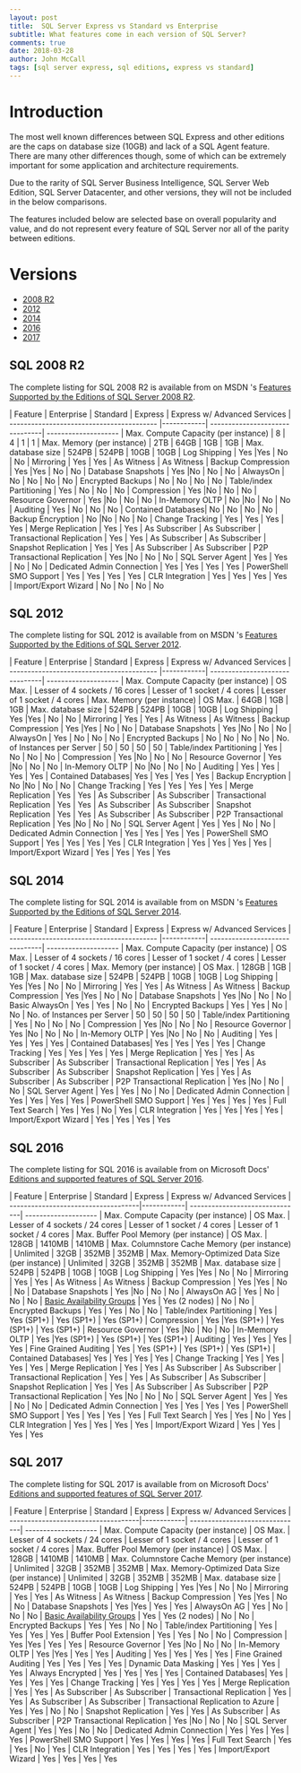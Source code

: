 ```yaml
---
layout: post
title:  SQL Server Express vs Standard vs Enterprise
subtitle: What features come in each version of SQL Server?
comments: true
date: 2018-03-28
author: John McCall
tags: [sql server express, sql editions, express vs standard]
---
```


# Introduction

The most well known differences between SQL Express and other editions are the
caps on database size (10GB) and lack of a SQL Agent feature. There are many other
differences though, some of which can be extremely important for some application
and architecture requirements.

Due to the rarity of SQL Server Business Intelligence, SQL Server
Web Edition, SQL Server Datacenter, and other versions, they will not be included in the below comparisons.

The features included below are selected base on overall popularity and value,
and do not represent every feature of SQL Server nor all of the parity between editions.

# Versions

* [2008 R2](#sql-2008-r2)
* [2012](#sql-2012)
* [2014](#sql-2014)
* [2016](#sql-2016)
* [2017](#sql-2017)

## SQL 2008 R2

The complete listing for SQL 2008 R2 is available from on MSDN 's [Features Supported by the Editions of SQL Server 2008 R2](https://msdn.microsoft.com/en-us/library/cc645993%28v=sql.110%29.aspx?f=255&MSPPError=-2147217396).

| Feature                                   | Enterprise | Standard                       | Express             | Express w/ Advanced Services
| ----------------------------------------- |------------| -------------------------------| --------------------
| Max. Compute Capacity (per instance)      | 8    | 4 | 1  | 1
| Max. Memory (per instance)                | 2TB      | 64GB                          | 1GB  | 1GB
| Max. database size                        | 524PB      | 524PB                          | 10GB | 10GB
| Log Shipping | Yes |Yes | No | No
| Mirroring | Yes | Yes | As Witness | As Witness
| Backup Compression | Yes |Yes | No | No
| Database Snapshots | Yes |No | No | No
| AlwaysOn | No | No | No | No
| Encrypted Backups | No | No | No | No
| Table/index Partitioning | Yes | No | No | No
| Compression | Yes |No | No | No
| Resource Governor | Yes |No | No | No
| In-Memory OLTP | No |No | No | No
| Auditing |  Yes | No   | No | No
| Contained Databases|  No | No   | No | No
| Backup Encryption |  No |No | No | No
| Change Tracking |  Yes | Yes   | Yes | Yes
| Merge Replication | Yes | Yes   | As Subscriber | As Subscriber
| Transactional Replication | Yes | Yes   | As Subscriber | As Subscriber
| Snapshot Replication |  Yes | Yes   | As Subscriber | As Subscriber
| P2P Transactional Replication |  Yes |No | No | No
| SQL Server Agent |  Yes | Yes   | No | No
| Dedicated Admin Connection |  Yes | Yes   | Yes | Yes
| PowerShell SMO Support |  Yes | Yes   | Yes | Yes
| CLR Integration |   Yes | Yes   | Yes | Yes
| Import/Export Wizard |  No | No   | No | No

## SQL 2012

The complete listing for SQL 2012 is available from on MSDN 's [Features Supported by the Editions of SQL Server 2012](https://msdn.microsoft.com/en-us/library/cc645993%28v=sql.110%29.aspx?f=255&MSPPError=-2147217396).

| Feature                                   | Enterprise | Standard                       | Express             | Express w/ Advanced Services
| ----------------------------------------- |------------| -------------------------------| --------------------
| Max. Compute Capacity (per instance)      | OS Max.    | Lesser of 4 sockets / 16 cores | Lesser of 1 socket / 4 cores  | Lesser of 1 socket / 4 cores
| Max. Memory (per instance)                | OS Max.      | 64GB                          | 1GB  | 1GB
| Max. database size                        | 524PB      | 524PB                          | 10GB | 10GB
| Log Shipping | Yes |Yes | No | No
| Mirroring | Yes | Yes | As Witness | As Witness
| Backup Compression | Yes |Yes | No | No
| Database Snapshots | Yes |No | No | No
| AlwaysOn | Yes | No | No | No
| Encrypted Backups | No | No | No | No
| No. of Instances per Server | 50 | 50 | 50 | 50
| Table/index Partitioning | Yes | No | No | No
| Compression | Yes |No | No | No
| Resource Governor | Yes |No | No | No
| In-Memory OLTP | No |No | No | No
| Auditing |  Yes | Yes   | Yes | Yes
| Contained Databases|  Yes | Yes   | Yes | Yes
| Backup Encryption |  No |No | No | No
| Change Tracking |  Yes | Yes   | Yes | Yes
| Merge Replication | Yes | Yes   | As Subscriber | As Subscriber
| Transactional Replication | Yes | Yes   | As Subscriber | As Subscriber
| Snapshot Replication |  Yes | Yes   | As Subscriber | As Subscriber
| P2P Transactional Replication |  Yes |No | No | No
| SQL Server Agent |  Yes | Yes   | No | No
| Dedicated Admin Connection |  Yes | Yes   | Yes | Yes
| PowerShell SMO Support |  Yes | Yes   | Yes | Yes
| CLR Integration |   Yes | Yes   | Yes | Yes
| Import/Export Wizard |  Yes | Yes   | Yes | Yes

## SQL 2014

The complete listing for SQL 2014 is available from on MSDN 's [Features Supported by the Editions of SQL Server 2014](https://msdn.microsoft.com/library/cc645993%28v=sql.120%29.aspx?f=255&MSPPError=-2147217396).

| Feature                                   | Enterprise | Standard                       | Express             | Express w/ Advanced Services
| ----------------------------------------- |------------| -------------------------------| --------------------
| Max. Compute Capacity (per instance)      | OS Max.    | Lesser of 4 sockets / 16 cores | Lesser of 1 socket / 4 cores  | Lesser of 1 socket / 4 cores
| Max. Memory (per instance)                | OS Max.      | 128GB                          | 1GB  | 1GB
| Max. database size                        | 524PB      | 524PB                          | 10GB | 10GB
| Log Shipping | Yes |Yes | No | No
| Mirroring | Yes | Yes | As Witness | As Witness
| Backup Compression | Yes |Yes | No | No
| Database Snapshots | Yes |No | No | No
| Basic AlwaysOn | Yes | Yes | No | No
| Encrypted Backups | Yes | Yes | No | No
| No. of Instances per Server | 50 | 50 | 50 | 50
| Table/index Partitioning | Yes | No | No | No
| Compression | Yes |No | No | No
| Resource Governor | Yes |No | No | No
| In-Memory OLTP | Yes |No | No | No
| Auditing |  Yes | Yes   | Yes | Yes
| Contained Databases|  Yes | Yes   | Yes | Yes
| Change Tracking |  Yes | Yes   | Yes | Yes
| Merge Replication | Yes | Yes   | As Subscriber | As Subscriber
| Transactional Replication | Yes | Yes   | As Subscriber | As Subscriber
| Snapshot Replication |  Yes | Yes   | As Subscriber | As Subscriber
| P2P Transactional Replication |  Yes |No | No | No
| SQL Server Agent |  Yes | Yes   | No | No
| Dedicated Admin Connection |  Yes | Yes   | Yes | Yes
| PowerShell SMO Support |  Yes | Yes   | Yes | Yes
| Full Text Search | Yes | Yes   | No | Yes
| CLR Integration |   Yes | Yes   | Yes | Yes
| Import/Export Wizard |  Yes | Yes   | Yes | Yes

## SQL 2016

The complete listing for SQL 2016 is available from on Microsoft Docs' [Editions and supported features of SQL Server 2016](https://docs.microsoft.com/en-us/sql/sql-server/editions-and-components-of-sql-server-2016).

| Feature                             | Enterprise | Standard               | Express             | Express w/ Advanced Services
| ------------------------------------|------------| -------------------------------| --------------------
| Max. Compute Capacity (per instance) | OS Max. | Lesser of 4 sockets / 24 cores | Lesser of 1 socket / 4 cores  | Lesser of 1 socket / 4 cores
| Max. Buffer Pool Memory (per instance) | OS Max.      | 128GB                          | 1410MB  | 1410MB
| Max. Columnstore Cache Memory (per instance) | Unlimited | 32GB | 352MB | 352MB
| Max. Memory-Optimized Data Size (per instance) | Unlimited | 32GB | 352MB | 352MB
| Max. database size                        | 524PB      | 524PB                          | 10GB | 10GB
| Log Shipping | Yes |Yes | No | No
| Mirroring | Yes | Yes | As Witness | As Witness
| Backup Compression | Yes |Yes | No | No
| Database Snapshots | Yes |No | No | No
| AlwaysOn AG | Yes | No | No | No
| [Basic Availability Groups](https://docs.microsoft.com/en-us/sql/database-engine/availability-groups/windows/basic-availability-groups-always-on-availability-groups) | Yes | Yes (2 nodes) | No | No
| Encrypted Backups | Yes | Yes | No | No
| Table/index Partitioning | Yes | Yes (SP1+) | Yes (SP1+) | Yes (SP1+)
| Compression | Yes |Yes (SP1+) | Yes (SP1+) | Yes (SP1+)
| Resource Governor | Yes |No | No | No
| In-Memory OLTP | Yes |Yes (SP1+) | Yes (SP1+) | Yes (SP1+)
| Auditing |  Yes | Yes   | Yes | Yes
| Fine Grained Auditing | Yes | Yes (SP1+) | Yes (SP1+) | Yes (SP1+)
| Contained Databases|  Yes | Yes   | Yes | Yes
| Change Tracking |  Yes | Yes   | Yes | Yes
| Merge Replication | Yes | Yes   | As Subscriber | As Subscriber
| Transactional Replication | Yes | Yes   | As Subscriber | As Subscriber
| Snapshot Replication |  Yes | Yes   | As Subscriber | As Subscriber
| P2P Transactional Replication |  Yes |No | No | No
| SQL Server Agent |  Yes | Yes   | No | No
| Dedicated Admin Connection |  Yes | Yes   | Yes | Yes
| PowerShell SMO Support |  Yes | Yes   | Yes | Yes
| Full Text Search | Yes | Yes   | No | Yes
| CLR Integration |   Yes | Yes   | Yes | Yes
| Import/Export Wizard |  Yes | Yes   | Yes | Yes

## SQL 2017

The complete listing for SQL 2017 is available from on Microsoft Docs' [Editions and supported features of SQL Server 2017](https://docs.microsoft.com/en-us/sql/sql-server/editions-and-components-of-sql-server-2017).

| Feature                             | Enterprise | Standard               | Express             | Express w/ Advanced Services
| ------------------------------------|------------| -------------------------------| --------------------
| Max. Compute Capacity (per instance) | OS Max. | Lesser of 4 sockets / 24 cores | Lesser of 1 socket / 4 cores  | Lesser of 1 socket / 4 cores
| Max. Buffer Pool Memory (per instance) | OS Max.      | 128GB                          | 1410MB  | 1410MB
| Max. Columnstore Cache Memory (per instance) | Unlimited | 32GB | 352MB | 352MB
| Max. Memory-Optimized Data Size (per instance) | Unlimited | 32GB | 352MB | 352MB
| Max. database size                        | 524PB      | 524PB                          | 10GB | 10GB
| Log Shipping | Yes |Yes | No | No
| Mirroring | Yes | Yes | As Witness | As Witness
| Backup Compression | Yes |Yes | No | No
| Database Snapshots | Yes |Yes | Yes | Yes
| AlwaysOn AG | Yes | No | No | No
| [Basic Availability Groups](https://docs.microsoft.com/en-us/sql/database-engine/availability-groups/windows/basic-availability-groups-always-on-availability-groups) | Yes | Yes (2 nodes) | No | No
| Encrypted Backups | Yes | Yes | No | No
| Table/index Partitioning | Yes | Yes | Yes | Yes
| Buffer Pool Extension | Yes | Yes | No | No
| Compression | Yes |Yes | Yes | Yes
| Resource Governor | Yes |No | No | No
| In-Memory OLTP | Yes |Yes | Yes | Yes
| Auditing |  Yes | Yes   | Yes | Yes
| Fine Grained Auditing | Yes | Yes  | Yes | Yes
| Dynamic Data Masking | Yes | Yes  | Yes | Yes
| Always Encrypted | Yes | Yes  | Yes | Yes
| Contained Databases|  Yes | Yes   | Yes | Yes
| Change Tracking |  Yes | Yes   | Yes | Yes
| Merge Replication | Yes | Yes   | As Subscriber | As Subscriber
| Transactional Replication | Yes | Yes   | As Subscriber | As Subscriber
| Transactional Replication to Azure | Yes | Yes | No | No
| Snapshot Replication |  Yes | Yes   | As Subscriber | As Subscriber
| P2P Transactional Replication |  Yes |No | No | No
| SQL Server Agent |  Yes | Yes   | No | No
| Dedicated Admin Connection |  Yes | Yes   | Yes | Yes
| PowerShell SMO Support |  Yes | Yes   | Yes | Yes
| Full Text Search | Yes | Yes   | No | Yes
| CLR Integration |   Yes | Yes   | Yes | Yes
| Import/Export Wizard |  Yes | Yes   | Yes | Yes
